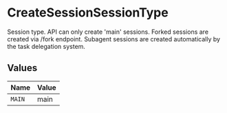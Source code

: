 # CreateSessionSessionType

Session type. API can only create 'main' sessions. Forked sessions are created via /fork endpoint. Subagent sessions are created automatically by the task delegation system.


## Values

| Name   | Value  |
| ------ | ------ |
| `MAIN` | main   |